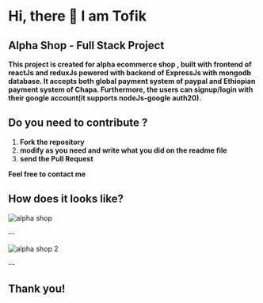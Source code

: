 
# Hi, there 🙌 I am Tofik 

## Alpha Shop - Full Stack Project
 **This project is created for alpha ecommerce shop , built with frontend of reactJs and reduxJs powered with backend of ExpressJs with mongodb database. It accepts both global payment system of paypal and Ethiopian payment system of Chapa. Furthermore, the users can signup/login with their google account(it supports nodeJs-google auth20).**

## Do you need to contribute ?
1. **Fork the repository**
2. **modify as you need and write what you did on the readme file**
3. **send the Pull Request**

**Feel free to contact me**

## How does it looks like?
![alpha shop](https://github.com/tans1/alpha-Shop/assets/104857366/b09e7ee7-548d-4bfd-a9fb-14d2e002719e)

-- 

![alpha shop 2](https://github.com/tans1/alpha-Shop/assets/104857366/2dd39df1-f927-4a18-9856-59073d370fa7)

--
## Thank you!
